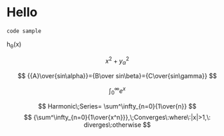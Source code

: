 # Hello

`code sample`

h<sub>&theta;</sub>(x)

$$
x^2 + y_{\alpha}^2
$$

$$
{{A}\over{sin\alpha}}={B\over sin\beta}={C\over{sin\gamma}}
$$

$$
\int_0^\infty{e^x}
$$

$$
Harmonic\;Series=
\sum^\infty_{n=0}{1\over{n}}
$$
$$
{\sum^\infty_{n=0}{1\over{x^n}}},\;Converges\:where\:|x|>1,\: diverges\:otherwise
$$
